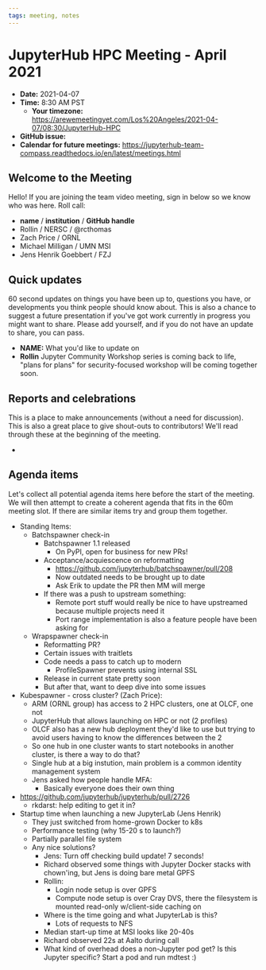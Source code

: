 ```yaml
---
tags: meeting, notes
---
```


# JupyterHub HPC Meeting - April 2021

- **Date:** 2021-04-07
- **Time:** 8:30 AM PST
  - **Your timezone:** https://arewemeetingyet.com/Los%20Angeles/2021-04-07/08:30/JupyterHub-HPC
- **GitHub issue:**
- **Calendar for future meetings:** https://jupyterhub-team-compass.readthedocs.io/en/latest/meetings.html

## Welcome to the Meeting

Hello! If you are joining the team video meeting, sign in below so we know who was here. Roll call:

- **name** / **institution** / **GitHub handle**
- Rollin / NERSC / @rcthomas
- Zach Price / ORNL
- Michael Milligan / UMN MSI
- Jens Henrik Goebbert / FZJ

## Quick updates

60 second updates on things you have been up to, questions you have, or developments you think people should know about. This is also a chance to suggest a future presentation if you've got work currently in progress you might want to share. Please add yourself, and if you do not have an update to share, you can pass.

- **NAME:** What you'd like to update on
- **Rollin** Jupyter Community Workshop series is coming back to life, "plans for plans" for security-focused workshop will be coming together soon.

## Reports and celebrations

This is a place to make announcements (without a need for discussion). This is also a great place to give shout-outs to contributors! We'll read through these at the beginning of the meeting.

- 

## Agenda items

Let's collect all potential agenda items here before the start of the meeting. We will then attempt to create a coherent agenda that fits in the 60m meeting slot. If there are similar items try and group them together.

- Standing Items:
    - Batchspawner check-in
        - Batchspawner 1.1 released
            - On PyPI, open for business for new PRs!
        - Acceptance/acquiescence on reformatting
            - https://github.com/jupyterhub/batchspawner/pull/208
            - Now outdated needs to be brought up to date
            - Ask Erik to update the PR then MM will merge
        - If there was a push to upstream something:
            - Remote port stuff would really be nice to have upstreamed because multiple projects need it
            - Port range implementation is also a feature people have been asking for
    - Wrapspawner check-in
        - Reformatting PR?
        - Certain issues with traitlets
        - Code needs a pass to catch up to modern
            - ProfileSpawner prevents using internal SSL
        - Release in current state pretty soon
        - But after that, want to deep dive into some issues
- Kubespawner - cross cluster? (Zach Price):
    - ARM (ORNL group) has access to 2 HPC clusters, one at OLCF, one not
    - JupyterHub that allows launching on HPC or not (2 profiles)
    - OLCF also has a new hub deployment they'd like to use but trying to avoid users having to know the differences between the 2
    - So one hub in one cluster wants to start notebooks in another cluster, is there a way to do that?
    - Single hub at a big instution, main problem is a common identity management system
    - Jens asked how people handle MFA:
        - Basically everyone does their own thing
- https://github.com/jupyterhub/jupyterhub/pull/2726
    - rkdarst: help editing to get it in?
- Startup time when launching a new JupyterLab (Jens Henrik)
    - They just switched from home-grown Docker to k8s
    - Performance testing (why 15-20 s to launch?)
    - Partially parallel file system
    - Any nice solutions?
        - Jens: Turn off checking build update! 7 seconds!
        - Richard observed some things with Jupyter Docker stacks with chown'ing, but Jens is doing bare metal GPFS
        - Rollin:
            - Login node setup is over GPFS
            - Compute node setup is over Cray DVS, there the filesystem is mounted read-only w/client-side caching on
        - Where is the time going and what JupyterLab is this?
            - Lots of requests to NFS
        - Median start-up time at MSI looks like 20-40s
        - Richard observed 22s at Aalto during call
        - What kind of overhead does a non-Jupyter pod get?  Is this Jupyter specific?  Start a pod and run mdtest :)

